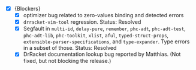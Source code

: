 * [X] {Blockers}
  - [X] optimizer bug related to zero-values binding and detected errors
  - [X] `drracket-vim-tool` regression.
        Status: Resolved
  - [X] Segfault in `multi-id`, `delay-pure`, `remember`, `phc-adt`, `phc-adt-test`, `phc-adt-lib`, `phc-toolkit`, `xlist`, `aful`, `typed-struct-props`, `extensible-parser-specifications`, and `type-expander`. Type errors in a subset of those.
        Status: Resolved
  - [X] DrRacket documentation lookup bug reported by Matthias. (Not fixed, but not blocking the release.)
